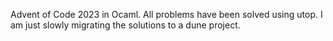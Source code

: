 Advent of Code 2023 in Ocaml. All problems have been solved using utop. I am just slowly migrating the solutions to a dune project.
